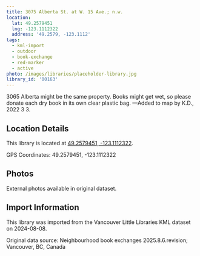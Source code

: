 ```yaml
---
title: 3075 Alberta St. at W. 15 Ave.; n.w.
location:
  lat: 49.2579451
  lng: -123.1112322
  address: '49.2579, -123.1112'
tags:
  - kml-import
  - outdoor
  - book-exchange
  - red-marker
  - active
photo: /images/libraries/placeholder-library.jpg
library_id: '00163'
---
```

3065 Alberta might be the same property.
Books might get wet, so please donate each dry book in its own clear plastic bag.
—Added to map by K.D., 2022 3 3. 

## Location Details

This library is located at [49.2579451, -123.1112322](https://www.google.com/maps?q=49.2579451,-123.1112322).

GPS Coordinates: 49.2579451, -123.1112322

## Photos

External photos available in original dataset.

## Import Information

This library was imported from the Vancouver Little Libraries KML dataset on 2024-08-08.

Original data source: Neighbourhood book exchanges 2025.8.6.revision; Vancouver, BC, Canada
